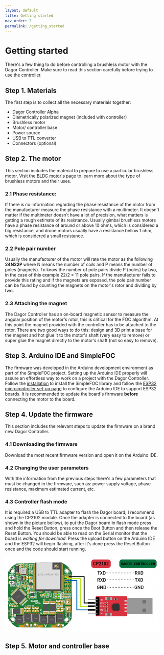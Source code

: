```yaml
---
layout: default
title: Getting started
nav_order: 2
permalink: /getting_started
---
```


# Getting started

There's a few thing to do before controlling a brushless motor with the Dagor Controller. Make sure to read this section carefully before trying to use the controller.

## Step 1. Materials

The first step is to collect all the necessary materials together:

- Dagor Controller Alpha
- Diametrically polarized magnet (included with controller)
- Brushless motor
- Motor/ controller base
- Power source
- USB to TTL converter
- Connectors (optional)

## Step 2. The motor

This section includes the material to prepare to use a particular brushless motor. Visit the [BLDC motor's page](https://docs.simplefoc.com/bldc_motors) to learn more about the type of brushless motors and their uses.

### 2.1 Phase resistance:

If there is no information regarding the phase resistance of the motor from the manufacturer measure the phase resistance with a multimeter. It doesn't matter if the multimeter doesn't have a lot of precision, what matters is getting a rough estimate of its resistance. Usually gimbal brushless motors have a phase resistance of around or above 10 ohms, which is considered a big resistance, and drone motors usually have a resistance bellow 1 ohm, which is considered a small resistance.

### 2.2 Pole pair number

Usually the manufacturer of the motor will rate the motor as the following **24N22P** where N means the number of coils and P means the number of poles (magnets). To know the number of pole pairs divide P (poles) by two, in the case of this example 22/2 = 11 pole pairs. If the manufacturer fails to provide this rating and if the magnets are exposed, the pole pair number can be found by counting the magnets on the motor's rotor and dividing by two.

### 2.3 Attaching the magnet

The Dagor Controller has an on-board magnetic sensor to measure the angular position of the motor's rotor, this is critical for the FOC algorithm. At this point the magnet provided with the controller has to be attached to the rotor. There are two good ways to do this: design and 3D print a base for the magnet and hot glue it to the motor's shaft (very easy to remove) or super glue the magnet directly to the motor's shaft (not so easy to remove).

## Step 3. Arduino IDE and SimpleFOC

The firmware was developed in the Arduino development environment as part of the SimpleFOC project. Setting up the Arduino IDE properly will assure an effortless way to work on a project with the Dagor Controller. Follow the [installation](https://docs.simplefoc.com/installation) to install the SimpleFOC library and follow the [ESP32 microcontroller set-up page](https://docs.simplefoc.com/microcontrollers#esp32-boards-support) to configure the Arduino IDE to support ESP32 boards. It is recommended to update the board's firmware **before** connecting the motor to the board.

## Step 4. Update the firmware

This section includes the relevant steps to update the firmware on a brand new Dagor Controller.

### 4.1 Downloading the firmware

Download the most recent firmware version and open it on the Arduino IDE.

### 4.2 Changing the user parameters

With the information from the previous steps there's a few parameters that must be changed in the firmware, such as: power supply voltage, phase resistance, maximum estimated current, etc.

### 4.3 Controller flash mode

It is required a USB to TTL adapter to flash the Dagor board; I recommend using the CP2102 module. Once the adapter is connected to the board (as shown in the picture bellow), to put the Dagor board in flash mode press and hold the Reset Button, press once the Boot Button and then release the Reset Button. You should be able to read on the Serial monitor that the board is *waiting for download*. Press the upload button on the Arduino IDE and the ESP32 will begin flashing, after it's done press the Reset Button once and the code should start running.

![CP2102](Images/DagorCP2102.png)

## Step 5. Motor and controller base
